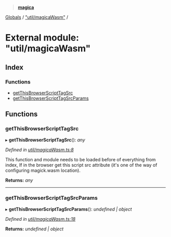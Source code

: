 > **[magica](../README.md)**

[Globals](../README.md) / ["util/magicaWasm"](_util_magicawasm_.md) /

# External module: "util/magicaWasm"

## Index

### Functions

* [getThisBrowserScriptTagSrc](_util_magicawasm_.md#getthisbrowserscripttagsrc)
* [getThisBrowserScriptTagSrcParams](_util_magicawasm_.md#getthisbrowserscripttagsrcparams)

## Functions

###  getThisBrowserScriptTagSrc

▸ **getThisBrowserScriptTagSrc**(): *any*

*Defined in [util/magicaWasm.ts:8](https://github.com/cancerberoSgx/magica/blob/cf74fdd/src/util/magicaWasm.ts#L8)*

This function and module needs to be loaded before of everything from index,  If in the browser get this script src attribute (it's one of the way of configuring magick.wasm location).

**Returns:** *any*

___

###  getThisBrowserScriptTagSrcParams

▸ **getThisBrowserScriptTagSrcParams**(): *undefined | object*

*Defined in [util/magicaWasm.ts:18](https://github.com/cancerberoSgx/magica/blob/cf74fdd/src/util/magicaWasm.ts#L18)*

**Returns:** *undefined | object*